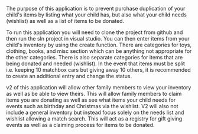 The purpose of this application is to prevent purchase duplication of your child's items by listing what your child has,
but also what your child needs (wishlist) as well as a list of items to be donated. 


To run this application you will need to clone the project from github and then run the sln project in visual studio. 
You can then enter items from your child's inventory by using the create function. There are categories for toys, clothing, 
books, and misc section which can be anything not appropriate for the other categories. There is also separate categories 
for items that are being donated and needed (wishlist). In the event that items must be split i.e. keeping 10 matchbox
cars but giving away 10 others, it is recommended to create an additional entry and change the status. 

v2 of this application will allow other family members to view your inventory as well as be able to view theirs. 
This will allow family members to claim items you are donating as well as see what items your child needs for events such
as birthday and Christmas via the wishlist. 
V2 will also not include a general inventory but instead focus solely on the needs list and wishlist allowing a match search.
This will act as a registry for gift giving events as well as a claiming process for items to be donated.
